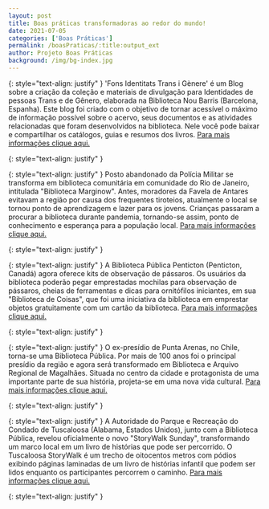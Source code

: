 ```yaml
---
layout: post
title: Boas práticas transformadoras ao redor do mundo!
date: 2021-07-05
categories: ['Boas Práticas']
permalink: /boasPraticas/:title:output_ext
author: Projeto Boas Práticas
background: /img/bg-index.jpg
---
```

{: style="text-align: justify" }
'Fons Identitats Trans i Gènere' é um Blog sobre a criação da coleção e materiais de divulgação para Identidades de pessoas Trans e de Gênero, elaborada na Biblioteca Nou Barris (Barcelona, Espanha). Este blog foi criado com o objetivo de tornar acessível o máximo de informação possível sobre o acervo, seus documentos e as atividades relacionadas que foram desenvolvidos na biblioteca. Nele você pode baixar e compartilhar os catálogos, guias e resumos dos livros.
[Para mais informações clique aqui.](https://fonstransgenere.wordpress.com/)

{: style="text-align: justify" }


{: style="text-align: justify" }
Posto abandonado da Polícia Militar se transforma em biblioteca comunitária em comunidade do Rio de Janeiro, intitulada "Biblioteca Marginow". Antes, moradores da Favela de Antares evitavam a região por causa dos frequentes tiroteios, atualmente o local se tornou ponto de aprendizagem e lazer para os jovens. Crianças passaram a procurar a biblioteca durante pandemia, tornando-se assim, ponto de conhecimento e esperança para a população local.
[Para mais informações clique aqui.](https://g1.globo.com/rj/rio-de-janeiro/noticia/2021/03/11/posto-abandonado-da-pm-se-transforma-em-biblioteca-comunitaria-em-comunidade-do-rio.ghtml)

{: style="text-align: justify" }


{: style="text-align: justify" }
A Biblioteca Pública Penticton (Penticton, Canadá) agora oferece kits de observação de pássaros. Os usuários da biblioteca poderão pegar emprestadas mochilas para observação de pássaros, cheias de ferramentas e dicas para ornitófilos iniciantes, em sua "Biblioteca de Coisas", que foi uma iniciativa da biblioteca em emprestar objetos gratuitamente com um cartão da biblioteca. 
[Para mais informações clique aqui.](https://www.pentictonherald.ca/news/article_dd7f88b2-8298-11eb-ae2e-57818c6c2cda.html)

{: style="text-align: justify" }


{: style="text-align: justify" }
O ex-presídio de Punta Arenas, no Chile, torna-se uma Biblioteca Pública. Por mais de 100 anos foi o principal presídio da região e agora será transformado em Biblioteca e Arquivo Regional de Magalhães. Situada no centro da cidade e protagonista de uma importante parte de sua história, projeta-se em uma nova vida cultural.
[Para mais informações clique aqui.](https://www.df.cl/noticias/capital/cultura/la-ex-carcel-de-punta-arenas-se-convierte-en-biblioteca-publica/2021-03-12/111603.html)

{: style="text-align: justify" }


{: style="text-align: justify" }
A Autoridade do Parque e Recreação do Condado de Tuscaloosa (Alabama, Estados Unidos), junto com a Biblioteca Pública, revelou oficialmente o novo "StoryWalk Sunday", transformando um marco local em um livro de histórias que pode ser percorrido. O Tuscaloosa StoryWalk é um trecho de oitocentos metros com pódios exibindo páginas laminadas de um livro de histórias infantil que podem ser lidos enquanto os participantes percorrem o caminho.
[Para mais informações clique aqui.](https://patch.com/alabama/tuscaloosa/watch-para-tuscaloosa-public-library-unveil-first-storywalk)

{: style="text-align: justify" }

